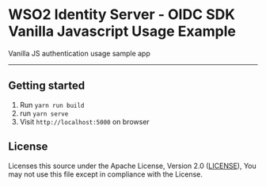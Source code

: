 # WSO2 Identity Server - OIDC SDK Vanilla Javascript Usage Example

Vanilla JS authentication usage sample app

---

## Getting started

1. Run `yarn run build`
2. run `yarn serve`
3. Visit `http://localhost:5000` on browser

## License

Licenses this source under the Apache License, Version 2.0 ([LICENSE](LICENSE)), You may not use this file except in compliance with the License.
